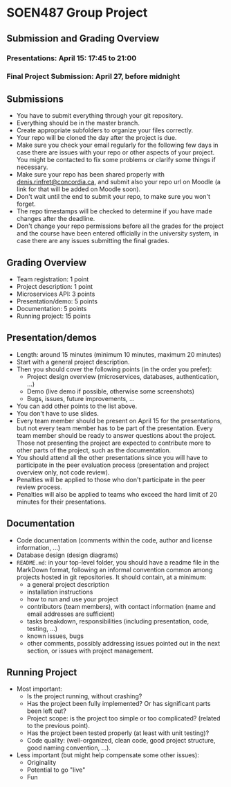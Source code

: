 # SOEN487 Group Project

## Submission and Grading Overview

### Presentations: April 15: 17:45 to 21:00

### Final Project Submission: April 27, before midnight

## Submissions

- You have to submit everything through your git repository.
- Everything should be in the master branch.
- Create appropriate subfolders to organize your files correctly.
- Your repo will be cloned the day after the project is due.
- Make sure you check your email regularly for the following few days in case there are issues with your repo or other aspects of your project. You might be contacted to fix some problems or clarify some things if necessary.
- Make sure your repo has been shared properly with denis.rinfret@concordia.ca, and submit also your repo url on Moodle (a link for that will be added on Moodle soon).
- Don't wait until the end to submit your repo, to make sure you won't forget.
- The repo timestamps will be checked to determine if you have made changes after the deadline.
- Don't change your repo permissions before all the grades for the project and the course have been entered officially in the university system, in case there are any issues submitting the final grades.

## Grading Overview

- Team registration: 1 point
- Project description: 1 point
- Microservices API: 3 points
- Presentation/demo: 5 points
- Documentation: 5 points
- Running project: 15 points

## Presentation/demos

- Length: around 15 minutes (minimum 10 minutes, maximum 20 minutes)
- Start with a general project description.
- Then you should cover the following points (in the order you prefer):
    + Project design overview (microservices, databases, authentication, ...)
    + Demo (live demo if possible, otherwise some screenshots)
    + Bugs, issues, future improvements, ...
- You can add other points to the list above.
- You don't have to use slides.
- Every team member should be present on April 15 for the presentations, but not every team member has to be part of the presentation. Every team member should be ready to answer questions about the project. Those not presenting the project are expected to contribute more to other parts of the project, such as the documentation.
- You should attend all the other presentations since you will have to participate in the peer evaluation process (presentation and project overview only, not code review).
- Penalties will be applied to those who don't participate in the peer review process.
- Penalties will also be applied to teams who exceed the hard limit of 20 minutes for their presentations.

## Documentation

- Code documentation (comments within the code, author and license information, ...)
- Database design (design diagrams)
- `README.md`: in your top-level folder, you should have a readme file in the MarkDown format, following an informal convention common among projects hosted in git repositories. It should contain, at a minimum:
    + a general project description
    + installation instructions
    + how to run and use your project
    + contributors (team members), with contact information (name and email addresses are sufficient)
    + tasks breakdown, responsibilities (including presentation, code, testing, ...)
    + known issues, bugs
    + other comments, possibly addressing issues pointed out in the next section, or issues with project management.

## Running Project

- Most important:
    + Is the project running, without crashing?
    + Has the project been fully implemented? Or has significant parts been left out?
    + Project scope: is the project too simple or too complicated? (related to the previous point).
    + Has the project been tested properly (at least with unit testing)?
    + Code quality: (well-organized, clean code, good project structure, good naming convention, ...).
- Less important (but might help compensate some other issues):
    + Originality
    + Potential to go "live"
    + Fun
